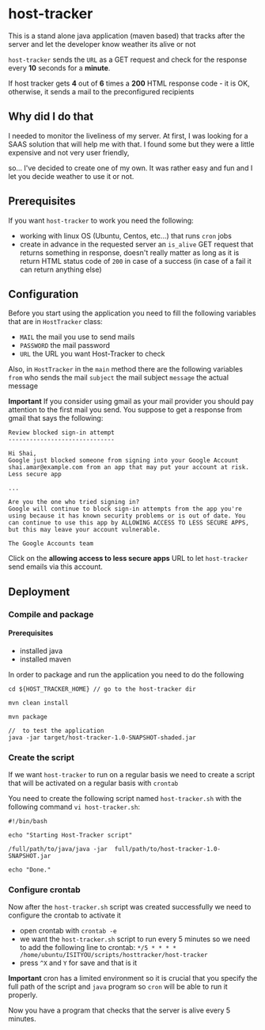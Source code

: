 # host-tracker
This is a stand alone java application (maven based) that tracks after the server and let the developer know weather its alive or not

`host-tracker` sends the `URL` as a GET request and check for the response every **10** seconds for a **minute**.

If host tracker gets **4** out of **6** times a **200** HTML response code - it is OK, otherwise, it sends a mail to the preconfigured recipients

## Why did I do that
I needed to monitor the liveliness of my server. At first, I was looking for a SAAS solution that will help me with that.
I found some but they were a little expensive and not very user friendly, 

so... 
I've decided to create one of my own.
It was rather easy and fun and I let you decide weather to use it or not.

## Prerequisites
If you want `host-tracker` to work you need the following:
- working with linux OS (Ubuntu, Centos, etc...) that runs `cron` jobs
- create in advance in the requested server an `is_alive` GET request that returns something in response, doesn't really matter as long as it is return HTML status code of `200` in case of a success (in case of a fail it can return anything else)


## Configuration
Before you start using the application you need to fill the following variables that are in `HostTracker` class:
- `MAIL` the mail you use to send mails
- `PASSWORD` the mail password
- `URL` the URL you want Host-Tracker to check

Also, in `HostTracker` in the `main` method there are the following variables 
`from` who sends the mail
`subject` the mail subject
`message` the actual message

**Important**
If you consider using gmail as your mail provider you should pay attention to the first mail you send.
You suppose to get a response from gmail that says the following:

```
Review blocked sign-in attempt
------------------------------

Hi Shai,
Google just blocked someone from signing into your Google Account shai.amar@example.com from an app that may put your account at risk.
Less secure app

...

Are you the one who tried signing in?
Google will continue to block sign-in attempts from the app you're using because it has known security problems or is out of date. You can continue to use this app by ALLOWING ACCESS TO LESS SECURE APPS, but this may leave your account vulnerable.

The Google Accounts team
```
Click on the **allowing access to less secure apps** URL to let `host-tracker` send emails via this account.

## Deployment

### Compile and package

#### Prerequisites
- installed java
- installed maven

In order to package and run the application you need to do the following

```
cd ${HOST_TRACKER_HOME} // go to the host-tracker dir

mvn clean install

mvn package

//  to test the application
java -jar target/host-tracker-1.0-SNAPSHOT-shaded.jar

```

### Create the script

If we want `host-tracker` to run on a regular basis we need to create a script that will be activated on a regular basis with `crontab`

You need to create the following script named `host-tracker.sh` with the following command `vi host-tracker.sh`:

```
#!/bin/bash

echo "Starting Host-Tracker script"

/full/path/to/java/java -jar  full/path/to/host-tracker-1.0-SNAPSHOT.jar

echo "Done."
```

### Configure crontab

Now after the `host-tracker.sh` script was created successfully we need to configure the crontab to activate it

- open crontab with `crontab -e`
- we want the `host-tracker.sh` script to run every 5 minutes so we need to add the following line to crontab: `*/5 * * * * /home/ubuntu/ISITYOU/scripts/hosttracker/host-tracker`
- press `^X` and `Y` for save
and that is it

**Important**
cron has a limited environment so it is crucial that you specify the full path of the script and `java` program so `cron` will be able to run it properly.

Now you have a program that checks that the server is alive every 5 minutes.




